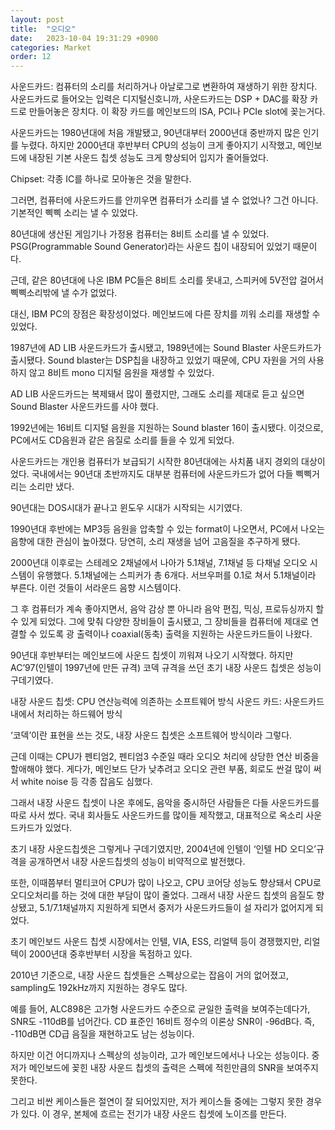 ```yaml
---
layout: post
title:  "오디오"
date:   2023-10-04 19:31:29 +0900
categories: Market
order: 12
---
```


사운드카드:
컴퓨터의 소리를 처리하거나 아날로그로 변환하여 재생하기 위한 장치다.
사운드카드로 들어오는 입력은 디지털신호니까, 사운드카드는 DSP + DAC를 확장 카드로 만들어놓은 장치다.
이 확장 카드를 메인보드의 ISA, PCI나 PCIe slot에 꽂는거다.

사운드카드는 1980년대에 처음 개발됐고, 90년대부터 2000년대 중반까지 많은 인기를 누렸다.
하지만 2000년대 후반부터 CPU의 성능이 크게 좋아지기 시작했고, 메인보드에 내장된 기본 사운드 칩셋 성능도 크게 향상되어 입지가 줄어들었다.

Chipset: 각종 IC를 하나로 모아놓은 것을 말한다.

그러면, 컴퓨터에 사운드카드를 안끼우면 컴퓨터가 소리를 낼 수 없었나?
그건 아니다. 기본적인 삑삑 소리는 낼 수 있었다.

80년대에 생산된 게임기나 가정용 컴퓨터는 8비트 소리를 낼 수 있었다.
PSG(Programmable Sound Generator)라는 사운드 칩이 내장되어 있었기 때문이다.

근데, 같은 80년대에 나온 IBM PC들은 8비트 소리를 못내고, 스피커에 5V전압 걸어서 삑삑소리밖에 낼 수가 없었다.

대신, IBM PC의 장점은 확장성이었다. 메인보드에 다른 장치를 끼워 소리를 재생할 수 있었다.

1987년에 AD LIB 사운드카드가 출시됐고, 1989년에는 Sound Blaster 사운드카드가 출시됐다.
Sound blaster는 DSP칩을 내장하고 있었기 때문에, CPU 자원을 거의 사용하지 않고 8비트 mono 디지털 음원을 재생할 수 있었다.

AD LIB 사운드카드는 복제돼서 많이 풀렸지만, 그래도 소리를 제대로 듣고 싶으면 Sound Blaster 사운드카드를 사야 했다.

1992년에는 16비트 디지털 음원을 지원하는 Sound blaster 16이 출시됐다. 이것으로, PC에서도 CD음원과 같은 음질로 소리를 들을 수 있게 되었다.

사운드카드는 개인용 컴퓨터가 보급되기 시작한 80년대에는 사치품 내지 경외의 대상이었다.
국내에서는 90년대 초반까지도 대부분 컴퓨터에 사운드카드가 없어 다들 삑삑거리는 소리만 냈다.

90년대는 DOS시대가 끝나고 윈도우 시대가 시작되는 시기였다.

1990년대 후반에는 MP3등 음원을 압축할 수 있는 format이 나오면서, PC에서 나오는 음향에 대한 관심이 높아졌다. 당연히, 소리 재생을 넘어 고음질을 추구하게 됐다.

2000년대 이후로는 스테레오 2채널에서 나아가 5.1채널, 7.1채널 등 다채널 오디오 시스템이 유행했다.
5.1채널에는 스피커가 총 6개다. 서브우퍼를 0.1로 쳐서 5.1채널이라 부른다.
이런 것들이 서라운드 음향 시스템이다.

그 후 컴퓨터가 계속 좋아지면서, 음악 감상 뿐 아니라 음악 편집, 믹싱, 프로듀싱까지 할 수 있게 되었다. 그에 맞춰 다양한 장비들이 출시됐고, 그 장비들을 컴퓨터에 제대로 연결할 수 있도록 광 출력이나 coaxial(동축) 출력을 지원하는 사운드카드들이 나왔다.

90년대 후반부터는 메인보드에 사운드 칩셋이 끼워져 나오기 시작했다.
하지만 AC’97(인텔이 1997년에 만든 규격) 코덱 규격을 쓰던 초기 내장 사운드 칩셋은 성능이 구데기였다.

내장 사운드 칩셋: CPU 연산능력에 의존하는 소프트웨어 방식
사운드 카드: 사운드카드 내에서 처리하는 하드웨어 방식

‘코덱’이란 표현을 쓰는 것도, 내장 사운드 칩셋은 소프트웨어 방식이라 그렇다.

근데 이때는 CPU가 펜티엄2, 펜티엄3 수준일 때라 오디오 처리에 상당한 연산 비중을 할애해야 했다. 게다가, 메인보드 단가 낮추려고 오디오 관련 부품, 회로도 싼걸 많이 써서 white noise 등 각종 잡음도 심했다.

그래서 내장 사운드 칩셋이 나온 후에도, 음악을 중시하던 사람들은 다들 사운드카드를 따로 사서 썼다. 국내 회사들도 사운드카드를 많이들 제작했고, 대표적으로 옥소리 사운드카드가 있었다.

초기 내장 사운드칩셋은 그렇게나 구데기였지만, 2004년에 인텔이 ‘인텔 HD 오디오’규격을 공개하면서 내장 사운드칩셋의 성능이 비약적으로 발전했다.

또한, 이때쯤부터 멀티코어 CPU가 많이 나오고, CPU 코어당 성능도 향상돼서 CPU로 오디오처리를 하는 것에 대한 부담이 많이 줄었다.
그래서 내장 사운드 칩셋의 음질도 향상됐고, 5.1/7.1채널까지 지원하게 되면서 중저가 사운드카드들이 설 자리가 없어지게 되었다.

초기 메인보드 사운드 칩셋 시장에서는 인텔, VIA, ESS, 리얼텍 등이 경쟁했지만, 리얼텍이 2000년대 중후반부터 시장을 독점하고 있다.

2010년 기준으로, 내장 사운드 칩셋들은 스펙상으로는 잡음이 거의 없어졌고, sampling도 192kHz까지 지원하는 경우도 많다.

예를 들어, ALC898은 고가형 사운드카드 수준으로 균일한 출력을 보여주는데다가, SNR도 -110dB를 넘어간다.
CD 표준인 16비트 정수의 이론상 SNR이 -96dB다. 즉, -110dB면 CD급 음질을 재현하고도 남는 성능이다.

하지만 이건 어디까지나 스펙상의 성능이라, 고가 메인보드에서나 나오는 성능이다.
중저가 메인보드에 꽂힌 내장 사운드 칩셋의 출력은 스펙에 적힌만큼의 SNR을 보여주지 못한다.

그리고 비싼 케이스들은 절연이 잘 되어있지만, 저가 케이스들 중에는 그렇지 못한 경우가 있다.
이 경우, 본체에 흐르는 전기가 내장 사운드 칩셋에 노이즈를 만든다.